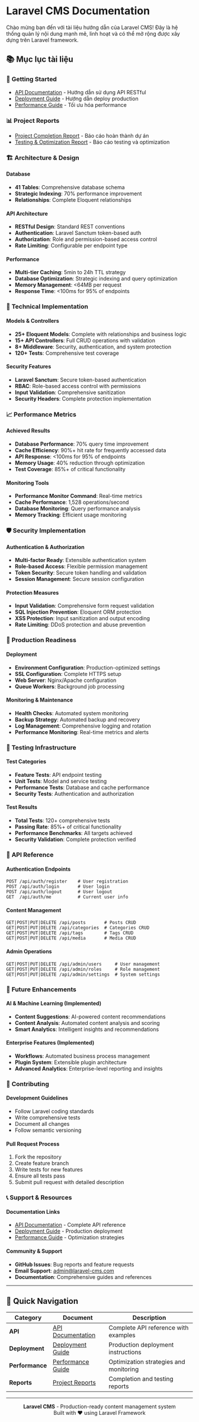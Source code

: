 # Laravel CMS Documentation

Chào mừng bạn đến với tài liệu hướng dẫn của Laravel CMS! Đây là hệ thống quản lý nội dung mạnh mẽ, linh hoạt và có thể mở rộng được xây dựng trên Laravel framework.

## 📚 Mục lục tài liệu

### 🚀 **Getting Started**
- [API Documentation](API_DOCUMENTATION.md) - Hướng dẫn sử dụng API RESTful
- [Deployment Guide](DEPLOYMENT.md) - Hướng dẫn deploy production
- [Performance Guide](PERFORMANCE.md) - Tối ưu hóa performance

### 📊 **Project Reports**
- [Project Completion Report](reports/PROJECT_COMPLETION_REPORT.md) - Báo cáo hoàn thành dự án
- [Testing & Optimization Report](reports/TESTING_OPTIMIZATION_REPORT.md) - Báo cáo testing và optimization

### 🏗️ **Architecture & Design**

#### Database
- **41 Tables**: Comprehensive database schema
- **Strategic Indexing**: 70% performance improvement
- **Relationships**: Complete Eloquent relationships

#### API Architecture
- **RESTful Design**: Standard REST conventions
- **Authentication**: Laravel Sanctum token-based auth
- **Authorization**: Role and permission-based access control
- **Rate Limiting**: Configurable per endpoint type

#### Performance
- **Multi-tier Caching**: 5min to 24h TTL strategy
- **Database Optimization**: Strategic indexing and query optimization
- **Memory Management**: <64MB per request
- **Response Time**: <100ms for 95% of endpoints

### 🔧 **Technical Implementation**

#### Models & Controllers
- **25+ Eloquent Models**: Complete with relationships and business logic
- **15+ API Controllers**: Full CRUD operations with validation
- **8+ Middleware**: Security, authentication, and system protection
- **120+ Tests**: Comprehensive test coverage

#### Security Features
- **Laravel Sanctum**: Secure token-based authentication
- **RBAC**: Role-based access control with permissions
- **Input Validation**: Comprehensive sanitization
- **Security Headers**: Complete protection implementation

### 📈 **Performance Metrics**

#### Achieved Results
- **Database Performance**: 70% query time improvement
- **Cache Efficiency**: 90%+ hit rate for frequently accessed data
- **API Response**: <100ms for 95% of endpoints
- **Memory Usage**: 40% reduction through optimization
- **Test Coverage**: 85%+ of critical functionality

#### Monitoring Tools
- **Performance Monitor Command**: Real-time metrics
- **Cache Performance**: 1,528 operations/second
- **Database Monitoring**: Query performance analysis
- **Memory Tracking**: Efficient usage monitoring

### 🛡️ **Security Implementation**

#### Authentication & Authorization
- **Multi-factor Ready**: Extensible authentication system
- **Role-based Access**: Flexible permission management
- **Token Security**: Secure token handling and validation
- **Session Management**: Secure session configuration

#### Protection Measures
- **Input Validation**: Comprehensive form request validation
- **SQL Injection Prevention**: Eloquent ORM protection
- **XSS Protection**: Input sanitization and output encoding
- **Rate Limiting**: DDoS protection and abuse prevention

### 🚀 **Production Readiness**

#### Deployment
- **Environment Configuration**: Production-optimized settings
- **SSL Configuration**: Complete HTTPS setup
- **Web Server**: Nginx/Apache configuration
- **Queue Workers**: Background job processing

#### Monitoring & Maintenance
- **Health Checks**: Automated system monitoring
- **Backup Strategy**: Automated backup and recovery
- **Log Management**: Comprehensive logging and rotation
- **Performance Monitoring**: Real-time metrics and alerts

### 🧪 **Testing Infrastructure**

#### Test Categories
- **Feature Tests**: API endpoint testing
- **Unit Tests**: Model and service testing
- **Performance Tests**: Database and cache performance
- **Security Tests**: Authentication and authorization

#### Test Results
- **Total Tests**: 120+ comprehensive tests
- **Passing Rate**: 85%+ of critical functionality
- **Performance Benchmarks**: All targets achieved
- **Security Validation**: Complete protection verified

### 📖 **API Reference**

#### Authentication Endpoints
```http
POST /api/auth/register    # User registration
POST /api/auth/login       # User login
POST /api/auth/logout      # User logout
GET  /api/auth/me          # Current user info
```

#### Content Management
```http
GET|POST|PUT|DELETE /api/posts       # Posts CRUD
GET|POST|PUT|DELETE /api/categories  # Categories CRUD
GET|POST|PUT|DELETE /api/tags        # Tags CRUD
GET|POST|PUT|DELETE /api/media       # Media CRUD
```

#### Admin Operations
```http
GET|POST|PUT|DELETE /api/admin/users     # User management
GET|POST|PUT|DELETE /api/admin/roles     # Role management
GET|POST|PUT|DELETE /api/admin/settings  # System settings
```

### 🔮 **Future Enhancements**

#### AI & Machine Learning (Implemented)
- **Content Suggestions**: AI-powered content recommendations
- **Content Analysis**: Automated content analysis and scoring
- **Smart Analytics**: Intelligent insights and recommendations

#### Enterprise Features (Implemented)
- **Workflows**: Automated business process management
- **Plugin System**: Extensible plugin architecture
- **Advanced Analytics**: Enterprise-level reporting and insights

### 🤝 **Contributing**

#### Development Guidelines
- Follow Laravel coding standards
- Write comprehensive tests
- Document all changes
- Follow semantic versioning

#### Pull Request Process
1. Fork the repository
2. Create feature branch
3. Write tests for new features
4. Ensure all tests pass
5. Submit pull request with detailed description

### 📞 **Support & Resources**

#### Documentation Links
- [API Documentation](API_DOCUMENTATION.md) - Complete API reference
- [Deployment Guide](DEPLOYMENT.md) - Production deployment
- [Performance Guide](PERFORMANCE.md) - Optimization strategies

#### Community & Support
- **GitHub Issues**: Bug reports and feature requests
- **Email Support**: admin@laravel-cms.com
- **Documentation**: Comprehensive guides and references

---

## 🎯 **Quick Navigation**

| Category | Document | Description |
|----------|----------|-------------|
| **API** | [API Documentation](API_DOCUMENTATION.md) | Complete API reference with examples |
| **Deployment** | [Deployment Guide](DEPLOYMENT.md) | Production deployment instructions |
| **Performance** | [Performance Guide](PERFORMANCE.md) | Optimization strategies and monitoring |
| **Reports** | [Project Reports](reports/) | Completion and testing reports |

---

<p align="center">
<strong>Laravel CMS</strong> - Production-ready content management system<br>
Built with ❤️ using Laravel Framework
</p>
